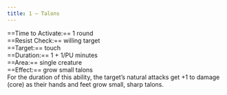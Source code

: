 ```yaml
---
title: 1 – Talons
---
```

==Time to Activate:== 1 round  
==Resist Check:== willing target  
==Target:== touch  
==Duration:== 1 + 1/PU minutes  
==Area:== single creature  
==Effect:== grow small talons  
For the duration of this ability, the target’s natural attacks get +1 to damage (core) as their hands and feet grow small, sharp talons.  
